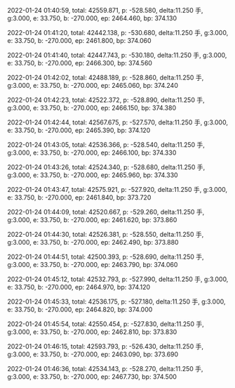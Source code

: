 2022-01-24 01:40:59, total: 42559.871, p: -528.580, delta:11.250 手, g:3.000, e: 33.750, b: -270.000, ep: 2464.460, bp: 374.130

2022-01-24 01:41:20, total: 42442.138, p: -530.680, delta:11.250 手, g:3.000, e: 33.750, b: -270.000, ep: 2461.800, bp: 374.060

2022-01-24 01:41:40, total: 42447.743, p: -530.180, delta:11.250 手, g:3.000, e: 33.750, b: -270.000, ep: 2466.300, bp: 374.560

2022-01-24 01:42:02, total: 42488.189, p: -528.860, delta:11.250 手, g:3.000, e: 33.750, b: -270.000, ep: 2465.060, bp: 374.240

2022-01-24 01:42:23, total: 42522.372, p: -528.890, delta:11.250 手, g:3.000, e: 33.750, b: -270.000, ep: 2466.150, bp: 374.380

2022-01-24 01:42:44, total: 42567.675, p: -527.570, delta:11.250 手, g:3.000, e: 33.750, b: -270.000, ep: 2465.390, bp: 374.120

2022-01-24 01:43:05, total: 42536.366, p: -528.540, delta:11.250 手, g:3.000, e: 33.750, b: -270.000, ep: 2466.100, bp: 374.330

2022-01-24 01:43:26, total: 42524.340, p: -528.680, delta:11.250 手, g:3.000, e: 33.750, b: -270.000, ep: 2465.960, bp: 374.330

2022-01-24 01:43:47, total: 42575.921, p: -527.920, delta:11.250 手, g:3.000, e: 33.750, b: -270.000, ep: 2461.840, bp: 373.720

2022-01-24 01:44:09, total: 42520.667, p: -529.260, delta:11.250 手, g:3.000, e: 33.750, b: -270.000, ep: 2461.620, bp: 373.860

2022-01-24 01:44:30, total: 42526.381, p: -528.550, delta:11.250 手, g:3.000, e: 33.750, b: -270.000, ep: 2462.490, bp: 373.880

2022-01-24 01:44:51, total: 42500.393, p: -528.690, delta:11.250 手, g:3.000, e: 33.750, b: -270.000, ep: 2463.790, bp: 374.060

2022-01-24 01:45:12, total: 42532.793, p: -527.990, delta:11.250 手, g:3.000, e: 33.750, b: -270.000, ep: 2464.970, bp: 374.120

2022-01-24 01:45:33, total: 42536.175, p: -527.180, delta:11.250 手, g:3.000, e: 33.750, b: -270.000, ep: 2464.820, bp: 374.000

2022-01-24 01:45:54, total: 42550.454, p: -527.830, delta:11.250 手, g:3.000, e: 33.750, b: -270.000, ep: 2462.810, bp: 373.830

2022-01-24 01:46:15, total: 42593.793, p: -526.430, delta:11.250 手, g:3.000, e: 33.750, b: -270.000, ep: 2463.090, bp: 373.690

2022-01-24 01:46:36, total: 42534.143, p: -528.270, delta:11.250 手, g:3.000, e: 33.750, b: -270.000, ep: 2467.730, bp: 374.500